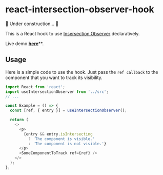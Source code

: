 # react-intersection-observer-hook

🔨 Under construction... 🔨

This is a React hook to use [Insersection Observer](https://developer.mozilla.org/en-US/docs/Web/API/Intersection_Observer_API) declaratively.

Live demo [**here**](https://onderonur.github.io/react-intersection-observer-hook)\*\*.

## Usage

Here is a simple code to use the hook. Just pass the `ref callback` to the component that you want to track its visibility.

```javascript
import React from 'react';
import useIntersectionObserver from '../src';
// ...

const Example = () => {
  const [ref, { entry }] = useIntersectionObserver();

  return (
    <>
      <p>
        {entry && entry.isIntersecting
          ? 'The component is visible.'
          : 'The component is not visible.'}
      </p>
      <SomeComponentToTrack ref={ref} />
    </>
  );
};
```
